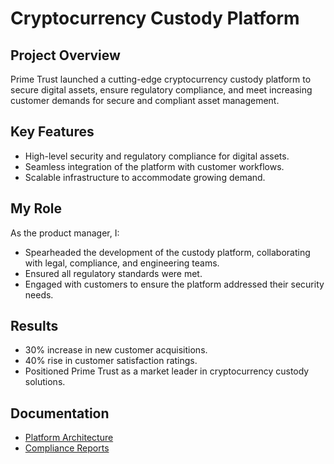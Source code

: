 # Cryptocurrency Custody Platform

## Project Overview
Prime Trust launched a cutting-edge cryptocurrency custody platform to secure digital assets, ensure regulatory compliance, and meet increasing customer demands for secure and compliant asset management.

## Key Features
- High-level security and regulatory compliance for digital assets.
- Seamless integration of the platform with customer workflows.
- Scalable infrastructure to accommodate growing demand.

## My Role
As the product manager, I:
- Spearheaded the development of the custody platform, collaborating with legal, compliance, and engineering teams.
- Ensured all regulatory standards were met.
- Engaged with customers to ensure the platform addressed their security needs.

## Results
- 30% increase in new customer acquisitions.
- 40% rise in customer satisfaction ratings.
- Positioned Prime Trust as a market leader in cryptocurrency custody solutions.

## Documentation
- [Platform Architecture](link-to-architecture)
- [Compliance Reports](link-to-compliance)
